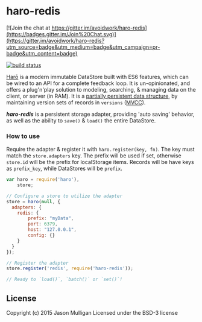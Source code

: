 # haro-redis

[![Join the chat at https://gitter.im/avoidwork/haro-redis](https://badges.gitter.im/Join%20Chat.svg)](https://gitter.im/avoidwork/haro-redis?utm_source=badge&utm_medium=badge&utm_campaign=pr-badge&utm_content=badge)

[![build status](https://secure.travis-ci.org/avoidwork/haro-redis.svg)](http://travis-ci.org/avoidwork/haro-redis)

[Harō](http://haro.rocks) is a modern immutable DataStore built with ES6 features, which can be wired to an API for a 
complete feedback loop. It is un-opinionated, and offers a plug'n'play solution to modeling, searching, & managing data 
on the client, or server (in RAM). It is a [partially persistent data structure](https://en.wikipedia.org/wiki/Persistent_data_structure), by maintaining version sets of records in `versions` ([MVCC](https://en.wikipedia.org/wiki/Multiversion_concurrency_control)).

***haro-redis*** is a persistent storage adapter, providing 'auto saving' behavior, as well as the ability to 
`save()` & `load()` the entire DataStore.

### How to use
Require the adapter & register it with `haro.register(key, fn)`. The key must match the `store.adapters` key. The prefix 
will be used if set, otherwise `store.id` will be the prefix for localStorage items. Records will be have keys as `prefix_key`, while 
DataStores will be `prefix`.

```javascript
var haro = require('haro'),
    store;

// Configure a store to utilize the adapter
store = haro(null, {
  adapters: {
    redis: {
        prefix: "myData",
        port: 6379,
        host: "127.0.0.1",
        config: {}
    }
  }
});

// Register the adapter
store.register('redis', require('haro-redis'));

// Ready to `load()`, `batch()` or `set()`!
```

## License
Copyright (c) 2015 Jason Mulligan
Licensed under the BSD-3 license
